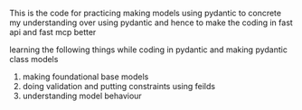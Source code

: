 This is the code for practicing making models using pydantic to concrete my understanding over using pydantic and hence to make the coding in fast api and fast mcp better

learning the following things while coding in pydantic and making pydantic class models

1.  making foundational base models
2.  doing validation and putting constraints using feilds
3.  understanding model behaviour

